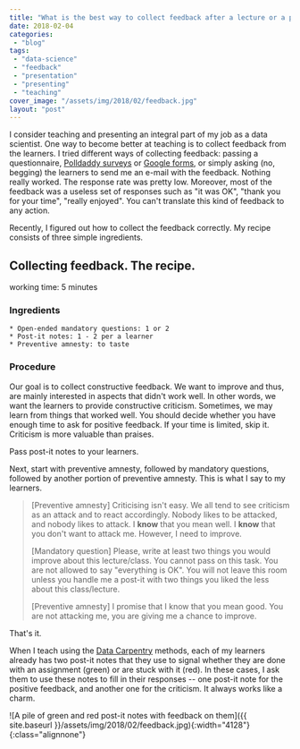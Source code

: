 ```yaml
---
title: "What is the best way to collect feedback after a lecture or a presentation?"
date: 2018-02-04
categories: 
 - "blog"
tags: 
 - "data-science"
 - "feedback"
 - "presentation"
 - "presenting"
 - "teaching"
cover_image: "/assets/img/2018/02/feedback.jpg"
layout: "post"
---
```


I consider teaching and presenting an integral part of my job as a data scientist. One way to become better at teaching is to collect feedback from the learners. I tried different ways of collecting feedback: passing a questionnaire, [Polldaddy surveys](https://polldaddy.com/) or [Google forms](https://www.google.com/forms/about/), or simply asking (no, begging) the learners to send me an e-mail with the feedback. Nothing really worked.  The response rate was pretty low. Moreover, most of the feedback was a useless set of responses such as "it was OK", "thank you for your time", "really enjoyed". You can't translate this kind of feedback to any action.

Recently, I figured out how to collect the feedback correctly. My recipe consists of three simple ingredients.

## Collecting feedback. The recipe.

working time: 5 minutes

### Ingredients

    * Open-ended mandatory questions: 1 or 2
    * Post-it notes: 1 - 2 per a learner
    * Preventive amnesty: to taste

### Procedure

Our goal is to collect constructive feedback. We want to improve and thus, are mainly interested in aspects that didn't work well. In other words, we want the learners to provide constructive criticism. Sometimes, we may learn from things that worked well. You should decide whether you have enough time to ask for positive feedback. If your time is limited, skip it. Criticism is more valuable than praises.

Pass post-it notes to your learners.

Next, start with preventive amnesty, followed by mandatory questions, followed by another portion of preventive amnesty. This is what I say to my learners.

> [Preventive amnesty] Criticising isn't easy. We all tend to see criticism as an attack and to react accordingly. Nobody likes to be attacked, and nobody likes to attack. I **know** that you mean well. I **know** that you don't want to attack me. However, I need to improve.  
> 
> [Mandatory question] Please, write at least two things you would improve about this lecture/class. You cannot pass on this task. You are not allowed to say "everything is OK". You will not leave this room unless you handle me a post-it with two things you liked the less about this class/lecture.  
> 
> [Preventive amnesty] I promise that I know that you mean good. You are not attacking me, you are giving me a chance to improve.

That's it.

When I teach using the [Data Carpentry](http://www.datacarpentry.org/) methods, each of my learners already has two post-it notes that they use to signal whether they are done with an assignment (green) or are stuck with it (red). In these cases, I ask them to use these notes to fill in their responses -- one post-it note for the positive feedback, and another one for the criticism. It always works like a charm.

![A pile of green and red post-it notes with feedback on them]({{ site.baseurl }}/assets/img/2018/02/feedback.jpg){:width="4128"}{:class="alignnone"}

 
